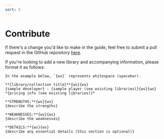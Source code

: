 ```yaml
---
sort: 3
---
```


# Contribute

If there's a change you'd like to make in the guide, feel free to submit a pull request in the GitHub repository [here](https://github.com/stormsoundmusic/vst).

If you're looking to add a new library and accompanying information, please format it as follows:

```note
In the example below, `{ws}` represents whitespace (spacebar).
```

```
**{library/collection title}**{ws}{ws}
{sample developer} - {sample player (see existing libraries)}{ws}{ws}
*{pricing info (see existing libraries)}*

**STRENGTHS:**{ws}{ws}
{describe the strengths}

**WEAKNESSES:**{ws}{ws}
{describe the weaknesses}

**DETAILS:**{ws}{ws}
{describe any essential details (this section is optional)}
```
